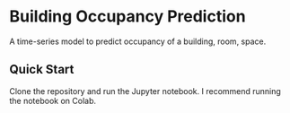 # Building Occupancy Prediction
A time-series model to predict occupancy of a building, room, space.

## Quick Start
Clone the repository and run the Jupyter notebook. 
I recommend running the notebook on Colab.


  
